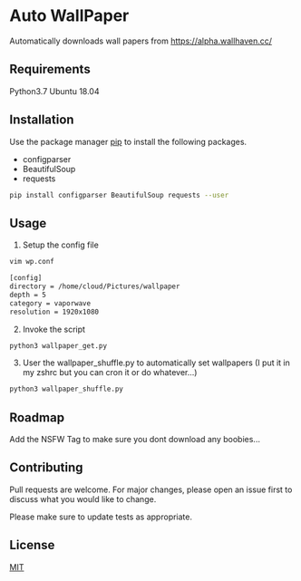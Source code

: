 # Auto WallPaper

Automatically downloads wall papers from https://alpha.wallhaven.cc/

## Requirements

Python3.7 
Ubuntu 18.04

## Installation

Use the package manager [pip](https://pip.pypa.io/en/stable/) to install the following packages.
- configparser
- BeautifulSoup
- requests

```bash
pip install configparser BeautifulSoup requests --user
```

## Usage
1. Setup the config file

```bash
vim wp.conf

[config]
directory = /home/cloud/Pictures/wallpaper
depth = 5
category = vaporwave
resolution = 1920x1080
```

2. Invoke the script
```bash
python3 wallpaper_get.py
```

3. User the wallpaper_shuffle.py to automatically set wallpapers (I put it in my zshrc but you can cron it or do whatever...)
```bash
python3 wallpaper_shuffle.py
```

## Roadmap
Add the NSFW Tag to make sure you dont download any boobies...

## Contributing
Pull requests are welcome. For major changes, please open an issue first to discuss what you would like to change.

Please make sure to update tests as appropriate.

## License
[MIT](https://choosealicense.com/licenses/mit/)